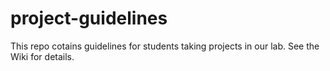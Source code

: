 # project-guidelines
This repo cotains guidelines for students taking projects in our lab. See the Wiki for details.
